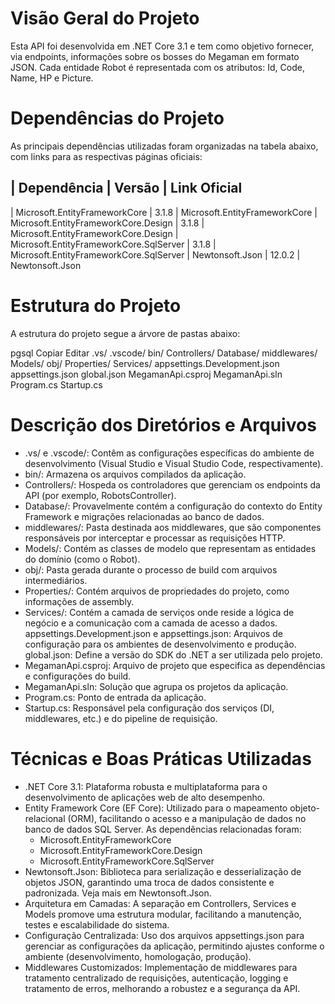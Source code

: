 # Visão Geral do Projeto

Esta API foi desenvolvida em .NET Core 3.1 e tem como objetivo fornecer, via endpoints, informações sobre os bosses do Megaman em formato JSON. Cada entidade Robot é representada com os atributos: Id, Code, Name, HP e Picture.

# Dependências do Projeto

As principais dependências utilizadas foram organizadas na tabela abaixo, com links para as respectivas páginas oficiais:

| Dependência | Versão | Link Oficial
----------------------------------------
| Microsoft.EntityFrameworkCore |	3.1.8	| Microsoft.EntityFrameworkCore
| Microsoft.EntityFrameworkCore.Design |	3.1.8 |	Microsoft.EntityFrameworkCore.Design
| Microsoft.EntityFrameworkCore.SqlServer	| 3.1.8	| Microsoft.EntityFrameworkCore.SqlServer
| Newtonsoft.Json |	12.0.2 | Newtonsoft.Json

# Estrutura do Projeto

A estrutura do projeto segue a árvore de pastas abaixo:

pgsql
Copiar
Editar
.vs/
.vscode/
bin/
Controllers/
Database/
middlewares/
Models/
obj/
Properties/
Services/
appsettings.Development.json
appsettings.json
global.json
MegamanApi.csproj
MegamanApi.sln
Program.cs
Startup.cs

# Descrição dos Diretórios e Arquivos
- .vs/ e .vscode/: Contêm as configurações específicas do ambiente de desenvolvimento (Visual Studio e Visual Studio Code, respectivamente).
- bin/: Armazena os arquivos compilados da aplicação.
- Controllers/: Hospeda os controladores que gerenciam os endpoints da API (por exemplo, RobotsController).
- Database/: Provavelmente contém a configuração do contexto do Entity Framework e migrações relacionadas ao banco de dados.
- middlewares/: Pasta destinada aos middlewares, que são componentes responsáveis por interceptar e processar as requisições HTTP.
- Models/: Contém as classes de modelo que representam as entidades do domínio (como o Robot).
- obj/: Pasta gerada durante o processo de build com arquivos intermediários.
- Properties/: Contém arquivos de propriedades do projeto, como informações de assembly.
- Services/: Contém a camada de serviços onde reside a lógica de negócio e a comunicação com a camada de acesso a dados.
appsettings.Development.json e appsettings.json: Arquivos de configuração para os ambientes de desenvolvimento e produção.
global.json: Define a versão do SDK do .NET a ser utilizada pelo projeto.
- MegamanApi.csproj: Arquivo de projeto que especifica as dependências e configurações do build.
- MegamanApi.sln: Solução que agrupa os projetos da aplicação.
- Program.cs: Ponto de entrada da aplicação.
- Startup.cs: Responsável pela configuração dos serviços (DI, middlewares, etc.) e do pipeline de requisição.

# Técnicas e Boas Práticas Utilizadas
- .NET Core 3.1: Plataforma robusta e multiplataforma para o desenvolvimento de aplicações web de alto desempenho.
- Entity Framework Core (EF Core): Utilizado para o mapeamento objeto-relacional (ORM), facilitando o acesso e a manipulação de dados no banco de dados SQL Server. As dependências relacionadas foram:
  -  Microsoft.EntityFrameworkCore
  - Microsoft.EntityFrameworkCore.Design
  - Microsoft.EntityFrameworkCore.SqlServer
- Newtonsoft.Json: Biblioteca para serialização e desserialização de objetos JSON, garantindo uma troca de dados consistente e padronizada. Veja mais em Newtonsoft.Json.
- Arquitetura em Camadas: A separação em Controllers, Services e Models promove uma estrutura modular, facilitando a manutenção, testes e escalabilidade do sistema.
- Configuração Centralizada: Uso dos arquivos appsettings.json para gerenciar as configurações da aplicação, permitindo ajustes conforme o ambiente (desenvolvimento, homologação, produção).
- Middlewares Customizados: Implementação de middlewares para tratamento centralizado de requisições, autenticação, logging e tratamento de erros, melhorando a robustez e a segurança da API.